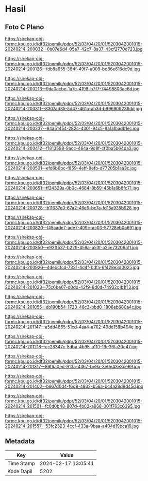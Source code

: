 # Hasil

## Foto C Plano

https://sirekap-obj-formc.kpu.go.id/df32/pemilu/pdpr/52/03/04/20/01/5203042001015-20240214-200032--0b07e6d4-05a7-42c7-8a37-43cf2770d723.jpg

https://sirekap-obj-formc.kpu.go.id/df32/pemilu/pdpr/52/03/04/20/01/5203042001015-20240214-200126--fdb8a655-384f-49f7-a009-bd86e616dc9d.jpg

https://sirekap-obj-formc.kpu.go.id/df32/pemilu/pdpr/52/03/04/20/01/5203042001015-20240214-200213--9da0acbe-1a7c-4198-b7f7-74498803ac6d.jpg

https://sirekap-obj-formc.kpu.go.id/df32/pemilu/pdpr/52/03/04/20/01/5203042001015-20240214-200311--8307ad85-5d47-461a-ab3d-b996909239dd.jpg

https://sirekap-obj-formc.kpu.go.id/df32/pemilu/pdpr/52/03/04/20/01/5203042001015-20240214-200337--94a51454-282c-4301-94c5-8a1a1badb1ec.jpg

https://sirekap-obj-formc.kpu.go.id/df32/pemilu/pdpr/52/03/04/20/01/5203042001015-20240214-200412--f1813598-9acc-464a-9d8f-cf0ba5b64da3.jpg

https://sirekap-obj-formc.kpu.go.id/df32/pemilu/pdpr/52/03/04/20/01/5203042001015-20240214-200501--efd6b6bc-f859-4eff-8efb-d77205b1aa3c.jpg

https://sirekap-obj-formc.kpu.go.id/df32/pemilu/pdpr/52/03/04/20/01/5203042001015-20240214-200651--ff24329a-0b0c-4684-8b59-45b1a6b8fc71.jpg

https://sirekap-obj-formc.kpu.go.id/df32/pemilu/pdpr/52/03/04/20/01/5203042001015-20240214-200728--b11637e0-67a2-46e5-bc7a-fd15a935b928.jpg

https://sirekap-obj-formc.kpu.go.id/df32/pemilu/pdpr/52/03/04/20/01/5203042001015-20240214-200820--f45aade7-ade7-409c-ac03-57728eb0a691.jpg

https://sirekap-obj-formc.kpu.go.id/df32/pemilu/pdpr/52/03/04/20/01/5203042001015-20240214-200850--e93ff537-b229-456a-a53f-a2ce73206a11.jpg

https://sirekap-obj-formc.kpu.go.id/df32/pemilu/pdpr/52/03/04/20/01/5203042001015-20240214-200926--4debcfcd-7331-4d4f-bdfa-6f428e3d0625.jpg

https://sirekap-obj-formc.kpu.go.id/df32/pemilu/pdpr/52/03/04/20/01/5203042001015-20240214-201023--75c6be07-d0dd-42f9-8d0d-74932c1b1f13.jpg

https://sirekap-obj-formc.kpu.go.id/df32/pemilu/pdpr/52/03/04/20/01/5203042001015-20240214-201055--db190b54-1723-46c3-bbd0-1808eb680a4c.jpg

https://sirekap-obj-formc.kpu.go.id/df32/pemilu/pdpr/52/03/04/20/01/5203042001015-20240214-201147--a5dd4865-51cd-4aa4-a702-49dd158b494e.jpg

https://sirekap-obj-formc.kpu.go.id/df32/pemilu/pdpr/52/03/04/20/01/5203042001015-20240214-201218--cc28347c-5dba-4b95-a110-16e36fa20c47.jpg

https://sirekap-obj-formc.kpu.go.id/df32/pemilu/pdpr/52/03/04/20/01/5203042001015-20240214-201317--86f6a0ed-913a-4367-be9a-3e0e43e3ce69.jpg

https://sirekap-obj-formc.kpu.go.id/df32/pemilu/pdpr/52/03/04/20/01/5203042001015-20240214-201402--b667d0d4-f6d9-4932-b56a-bc4a28d9d45d.jpg

https://sirekap-obj-formc.kpu.go.id/df32/pemilu/pdpr/52/03/04/20/01/5203042001015-20240214-201501--fc0d0b48-807d-4b02-a968-001f763c6395.jpg

https://sirekap-obj-formc.kpu.go.id/df32/pemilu/pdpr/52/03/04/20/01/5203042001015-20240214-201557--53fc2323-4ccf-433a-9baa-a404d19bca19.jpg


## Metadata

| Key        | Value               |
| ---------- | ------------------- |
| Time Stamp | 2024-02-17 13:05:41 |
| Kode Dapil | 5202                |



